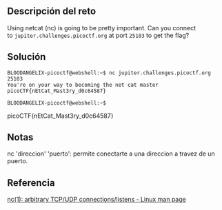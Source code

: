 ## Descripción del reto
Using netcat (nc) is going to be pretty important. Can you connect to `jupiter.challenges.picoctf.org` at port `25103` to get the flag?
## Solución

```
BLOODANGELIX-picoctf@webshell:~$ nc jupiter.challenges.picoctf.org 25103
You're on your way to becoming the net cat master
picoCTF{nEtCat_Mast3ry_d0c64587}

BLOODANGELIX-picoctf@webshell:~$ 
```

picoCTF{nEtCat_Mast3ry_d0c64587}
## Notas
nc 'direccion' 'puerto': permite conectarte a una direccion a travez de un puerto.

## Referencia
[nc(1): arbitrary TCP/UDP connections/listens - Linux man page](https://linux.die.net/man/1/nc)

